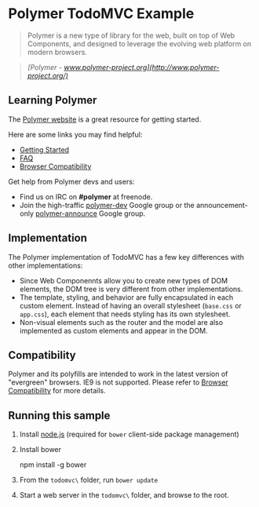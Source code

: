 # Polymer TodoMVC Example

> Polymer is a new type of library for the web, built on top of Web Components, and designed to leverage the evolving web platform on modern browsers.

> _[Polymer - www.polymer-project.org](http://www.polymer-project.org/)_

## Learning Polymer

The [Polymer website](http://www.polymer-project.org) is a great resource for getting started.

Here are some links you may find helpful:

* [Getting Started](http://www.polymer-project.org/getting-started.html)
* [FAQ](http://www.polymer-project.org/faq.html)
* [Browser Compatibility](http://www.polymer-project.org/compatibility.html)

Get help from Polymer devs and users:

* Find us on IRC on __#polymer__ at freenode.
* Join the high-traffic [polymer-dev](https://groups.google.com/forum/?fromgroups=#!forum/polymer-dev) Google group or the announcement-only [polymer-announce](https://groups.google.com/forum/?fromgroups=#!forum/polymer-announce) Google group.

## Implementation

The Polymer implementation of TodoMVC has a few key differences with other implementations:

* Since Web Componennts allow you to create new types of DOM elements, the DOM tree is very different from other implementations.
* The template, styling, and behavior are fully encapsulated in each custom element. Instead of having an overall stylesheet (`base.css` or `app.css`), each element that needs styling has its own stylesheet.
* Non-visual elements such as the router and the model are also implemented as custom elements and appear in the DOM.

## Compatibility

Polymer and its polyfills are intended to work in the latest version of "evergreen" browsers. IE9 is not supported. Please refer to [Browser Compatibility](http://www.polymer-project.org/compatibility.html) for more details.

## Running this sample

1. Install [node.js](nodejs.org) (required for `bower` client-side package management)
1. Install bower

    npm install -g bower

1. From the `todomvc\` folder, run `bower update`
1. Start a web server in the `todomvc\` folder, and browse to the root.